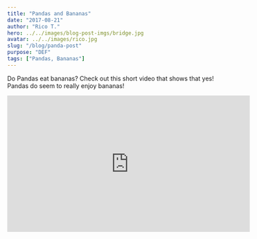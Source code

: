 ```yaml
---
title: "Pandas and Bananas"
date: "2017-08-21"
author: "Rico T."
hero: ../../images/blog-post-imgs/bridge.jpg
avatar: ../../images/rico.jpg
slug: "/blog/panda-post"
purpose: "DEF"
tags: ["Pandas, Bananas"]
---
```


Do Pandas eat bananas? Check out this short video that shows that yes! Pandas do
seem to really enjoy bananas!

<iframe width="560" height="315" src="https://www.youtube.com/embed/4SZl1r2O_bY" frameborder="0" allowfullscreen></iframe>
